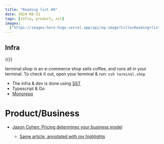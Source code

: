 ```yaml
---
title: "Reading list #4"
date: 2024-08-31
tags: [infra, product, sst]
images:
  ["https://images-here-hugo.vercel.app/api/og-image?title=Reading+list+%234"]
---
```


## Infra

{{<youtube POlZS8PcyZw>}}

terminal.shop is an e-commerce shop sells coffee, and runs all in your terminal. To check it out, open your terminal & run: `ssh terminal.shop`

- The infra & dev is done using [SST](https://sst.dev/)
- Typescript & Go
- [Monorepo](https://github.com/terminaldotshop/terminal)

# Product/Business

- [Jason Cohen: Pricing determines your business model](https://longform.asmartbear.com/pricing-determines-your-business-model/)

  - [Same article, annotated with my highlights](https://readwise.io/reader/shared/01j170n408106ky3stq6j4prby)

